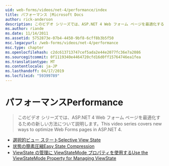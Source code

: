 ```yaml
---
uid: web-forms/videos/net-4/performance/index
title: パフォーマンス |Microsoft Docs
author: rick-anderson
description: このビデオ シリーズでは、ASP.NET 4 Web フォーム ページを最適化するための新しい方法について説明します。
ms.author: riande
ms.date: 11/14/2011
ms.assetid: 5752873e-07b4-4450-9bf8-6cff8b3b5f50
msc.legacyurl: /web-forms/videos/net-4/performance
msc.type: chapter
ms.openlocfilehash: c2dc613713747cef5ada2e44e2077fc36e7a2086
ms.sourcegitcommit: 0f1119340e4464720cfd16d0ff15764746ea1fea
ms.translationtype: MT
ms.contentlocale: ja-JP
ms.lasthandoff: 04/17/2019
ms.locfileid: "59399789"
---
```

# <a name="performance"></a><span data-ttu-id="8a481-103">パフォーマンス</span><span class="sxs-lookup"><span data-stu-id="8a481-103">Performance</span></span>

> <span data-ttu-id="8a481-104">このビデオ シリーズでは、ASP.NET 4 Web フォーム ページを最適化するための新しい方法について説明します。</span><span class="sxs-lookup"><span data-stu-id="8a481-104">This video series covers new ways to optimize Web Forms pages in ASP.NET 4.</span></span>


- [<span data-ttu-id="8a481-105">選択的ビュー ステート</span><span class="sxs-lookup"><span data-stu-id="8a481-105">Selective View State</span></span>](aspnet-4-quick-hit-selective-view-state.md)
- [<span data-ttu-id="8a481-106">状態の簡素圧縮</span><span class="sxs-lookup"><span data-stu-id="8a481-106">Easy State Compression</span></span>](aspnet-4-quick-hit-easy-state-compression.md)
- [<span data-ttu-id="8a481-107">ViewState の管理に ViewStateMode プロパティを使用する</span><span class="sxs-lookup"><span data-stu-id="8a481-107">Use the ViewStateMode Property for Managing ViewState</span></span>](how-do-i-use-the-viewstatemode-property-for-managing-viewstate.md)
